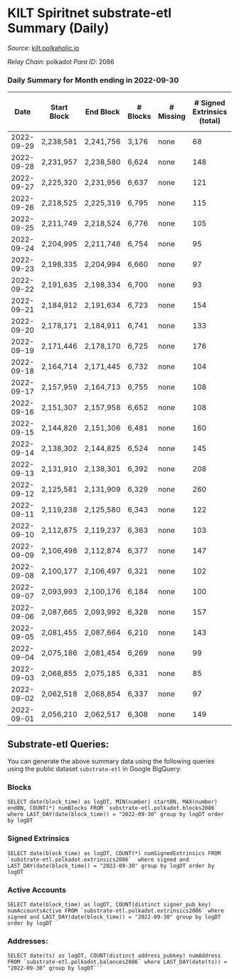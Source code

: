 # KILT Spiritnet substrate-etl Summary (Daily)

_Source_: [kilt.polkaholic.io](https://kilt.polkaholic.io)

*Relay Chain*: polkadot
*Para ID*: 2086



### Daily Summary for Month ending in 2022-09-30


| Date | Start Block | End Block | # Blocks | # Missing | # Signed Extrinsics (total) | # Active Accounts | # Addresses with Balances | # Events | # Transfers | # XCM Transfers In | # XCM Transfers Out |
| ---- | ----------- | --------- | -------- | --------- | --------------------------- | ----------------- | ------------------------- | -------- | ----------- | ------------------ | ------------------- |
| 2022-09-29 | 2,238,581 | 2,241,756 | 3,176 | none  | 68 | 33 |  | 234,483 | 16  |   |   |
| 2022-09-28 | 2,231,957 | 2,238,580 | 6,624 | none  | 148 | 90 |  | 499,262 | 51  |   |   |
| 2022-09-27 | 2,225,320 | 2,231,956 | 6,637 | none  | 121 | 71 |  | 498,559 | 56  |   |   |
| 2022-09-26 | 2,218,525 | 2,225,319 | 6,795 | none  | 115 | 76 |  | 516,496 | 48  |   |   |
| 2022-09-25 | 2,211,749 | 2,218,524 | 6,776 | none  | 105 | 65 |  | 515,433 | 34  |   |   |
| 2022-09-24 | 2,204,995 | 2,211,748 | 6,754 | none  | 95 | 60 |  | 513,014 | 26  |   |   |
| 2022-09-23 | 2,198,335 | 2,204,994 | 6,660 | none  | 97 | 63 |  | 506,218 | 25  |   |   |
| 2022-09-22 | 2,191,635 | 2,198,334 | 6,700 | none  | 93 | 59 |  | 509,827 | 42  |   |   |
| 2022-09-21 | 2,184,912 | 2,191,634 | 6,723 | none  | 154 | 90 |  | 512,095 | 77  |   |   |
| 2022-09-20 | 2,178,171 | 2,184,911 | 6,741 | none  | 133 | 79 |  | 513,331 | 56  |   |   |
| 2022-09-19 | 2,171,446 | 2,178,170 | 6,725 | none  | 176 | 89 | 16,522 | 512,306 | 63  |   |   |
| 2022-09-18 | 2,164,714 | 2,171,445 | 6,732 | none  | 104 | 74 | 16,514 | 511,926 | 28  |   |   |
| 2022-09-17 | 2,157,959 | 2,164,713 | 6,755 | none  | 108 | 65 | 16,515 | 513,955 | 36  |   |   |
| 2022-09-16 | 2,151,307 | 2,157,958 | 6,652 | none  | 108 | 70 | 16,513 | 506,194 | 36  |   |   |
| 2022-09-15 | 2,144,826 | 2,151,306 | 6,481 | none  | 160 | 90 | 16,503 | 493,336 | 60  |   |   |
| 2022-09-14 | 2,138,302 | 2,144,825 | 6,524 | none  | 145 | 84 | 16,489 | 496,415 | 59  |   |   |
| 2022-09-13 | 2,131,910 | 2,138,301 | 6,392 | none  | 208 | 102 | 16,479 | 485,869 | 55  |   |   |
| 2022-09-12 | 2,125,581 | 2,131,909 | 6,329 | none  | 260 | 149 | 16,471 | 482,402 | 59  |   |   |
| 2022-09-11 | 2,119,238 | 2,125,580 | 6,343 | none  | 122 | 76 |  | 482,933 | 46  |   |   |
| 2022-09-10 | 2,112,875 | 2,119,237 | 6,363 | none  | 103 | 65 |  | 484,055 | 42  |   |   |
| 2022-09-09 | 2,106,498 | 2,112,874 | 6,377 | none  | 147 | 81 | 16,460 | 485,400 | 48  |   |   |
| 2022-09-08 | 2,100,177 | 2,106,497 | 6,321 | none  | 102 | 65 | 16,452 | 481,016 | 40  |   |   |
| 2022-09-07 | 2,093,993 | 2,100,176 | 6,184 | none  | 100 | 69 | 16,451 | 470,255 | 35  |   |   |
| 2022-09-06 | 2,087,665 | 2,093,992 | 6,328 | none  | 157 | 89 | 16,444 | 481,184 | 58 ($32,431.33) |   |   |
| 2022-09-05 | 2,081,455 | 2,087,664 | 6,210 | none  | 143 | 81 | 16,436 | 470,623 | 52 ($147,313) |   |   |
| 2022-09-04 | 2,075,186 | 2,081,454 | 6,269 | none  | 99 | 69 | 16,427 | 475,436 | 36 ($13,498.88) |   |   |
| 2022-09-03 | 2,068,855 | 2,075,185 | 6,331 | none  | 85 | 59 | 16,427 | 479,812 | 37 ($16,452.34) |   |   |
| 2022-09-02 | 2,062,518 | 2,068,854 | 6,337 | none  | 97 | 59 | 16,423 | 479,331 | 43 ($80,921.76) |   |   |
| 2022-09-01 | 2,056,210 | 2,062,517 | 6,308 | none  | 149 | 82 | 16,419 | 476,217 | 56 ($59,009.89) |   |   |

## Substrate-etl Queries:
You can generate the above summary data using the following queries using the public dataset `substrate-etl` in Google BigQuery:


### Blocks
```
SELECT date(block_time) as logDT, MIN(number) startBN, MAX(number) endBN, COUNT(*) numBlocks FROM `substrate-etl.polkadot.blocks2086`  where LAST_DAY(date(block_time)) = "2022-09-30" group by logDT order by logDT
```


### Signed Extrinsics
```
SELECT date(block_time) as logDT, COUNT(*) numSignedExtrinsics FROM `substrate-etl.polkadot.extrinsics2086`  where signed and LAST_DAY(date(block_time)) = "2022-09-30" group by logDT order by logDT
```


### Active Accounts
```
SELECT date(block_time) as logDT, COUNT(distinct signer_pub_key) numAccountsActive FROM `substrate-etl.polkadot.extrinsics2086` where signed and LAST_DAY(date(block_time)) = "2022-09-30" group by logDT order by logDT
```


### Addresses:
```
SELECT date(ts) as logDT, COUNT(distinct address_pubkey) numAddress FROM `substrate-etl.polkadot.balances2086` where LAST_DAY(date(ts)) = "2022-09-30" group by logDT```


